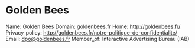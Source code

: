 
# Golden Bees

Name: Golden Bees
Domain: goldenbees.fr
Home: http://goldenbees.fr/
Privacy_policy: http://goldenbees.fr/notre-politique-de-confidentialite/
Email: dpo@goldenbees.fr
Member_of: Interactive Advertising Bureau (IAB)
